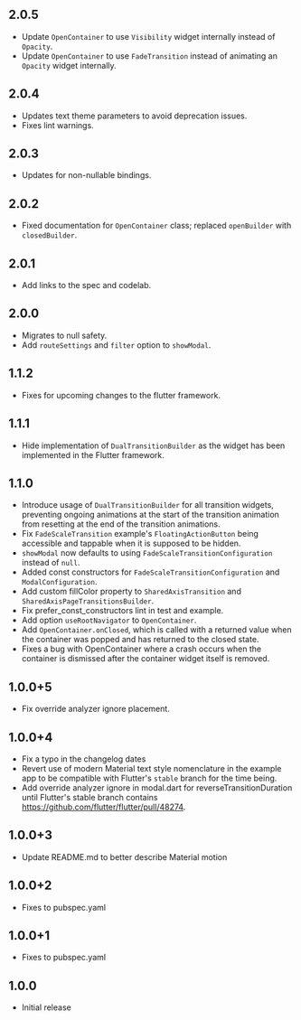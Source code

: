 ## 2.0.5
* Update `OpenContainer` to use `Visibility` widget internally instead of `Opacity`.
* Update `OpenContainer` to use `FadeTransition` instead of animating an `Opacity`
  widget internally.

## 2.0.4

* Updates text theme parameters to avoid deprecation issues.
* Fixes lint warnings.

## 2.0.3
* Updates for non-nullable bindings.

## 2.0.2
* Fixed documentation for `OpenContainer` class; replaced `openBuilder` with `closedBuilder`. 

## 2.0.1
* Add links to the spec and codelab.

## 2.0.0

* Migrates to null safety.
* Add `routeSettings` and `filter` option to `showModal`.

## 1.1.2

* Fixes for upcoming changes to the flutter framework.

## 1.1.1

* Hide implementation of `DualTransitionBuilder` as the widget has been implemented in the Flutter framework.

## 1.1.0

* Introduce usage of `DualTransitionBuilder` for all transition widgets, preventing ongoing animations at the start of the transition animation from resetting at the end of the transition animations.
* Fix `FadeScaleTransition` example's `FloatingActionButton` being accessible
and tappable when it is supposed to be hidden.
* `showModal` now defaults to using `FadeScaleTransitionConfiguration` instead of `null`.
* Added const constructors for `FadeScaleTransitionConfiguration` and `ModalConfiguration`.
* Add custom fillColor property to `SharedAxisTransition` and `SharedAxisPageTransitionsBuilder`.
* Fix prefer_const_constructors lint in test and example.
* Add option `useRootNavigator` to `OpenContainer`.
* Add `OpenContainer.onClosed`, which is called with a returned value when the container was popped and has returned to the closed state.
* Fixes a bug with OpenContainer where a crash occurs when the container is dismissed after the container widget itself is removed.


## 1.0.0+5

* Fix override analyzer ignore placement.


## 1.0.0+4

* Fix a typo in the changelog dates
* Revert use of modern Material text style nomenclature in the example app
  to be compatible with Flutter's `stable` branch for the time being.
* Add override analyzer ignore in modal.dart for reverseTransitionDuration
  until Flutter's stable branch contains
  https://github.com/flutter/flutter/pull/48274.


## 1.0.0+3

* Update README.md to better describe Material motion


## 1.0.0+2

* Fixes to pubspec.yaml


## 1.0.0+1

* Fixes to pubspec.yaml


## 1.0.0

* Initial release
